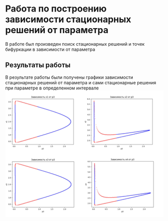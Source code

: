 # Работа по построению зависимости стационарных решений от параметра

В работе был произведен поиск стационарных решений и точек бифуркации в зависимости от параметра

## Результаты работы 
В результате работы были получены графики зависимости стационарных решений от параметра и сами стационарные решения при параметре в определенном интервале
![Графики зависимости стационарных решений от параметра](https://github.com/lupperant/math-models/blob/main/results.png)


